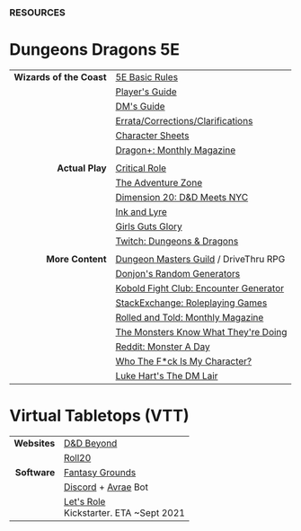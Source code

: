### RESOURCES

# Dungeons <i class="fab fa-d-and-d"></i> Dragons 5E

| | |
| ---: | :--- |
| **Wizards of the Coast** | [5E Basic Rules](https://dnd.wizards.com/articles/features/basicrules) |
| | [Player's Guide](https://dnd.wizards.com/products/tabletop/players-basic-rules) |
| | [DM's Guide](https://dnd.wizards.com/products/tabletop/dm-basic-rules) |
| | [Errata/Corrections/Clarifications](https://thinkdm.org/5e-errata/) |
| | [Character Sheets](https://dnd.wizards.com/articles/features/character_sheets) |
| | [Dragon+: Monthly Magazine](https://dnd.dragonmag.com/) |
| | |
| **Actual Play** | [Critical Role](https://critrole.com/) |
| | [The Adventure Zone](https://www.themcelroy.family/theadventurezone) |
| | [Dimension 20: D&D Meets NYC](https://brennanleemulligan.com/dimension-20-the-unsleeping-city/) |
| | [Ink and Lyre](https://www.inkandlyre.com/) |
| | [Girls Guts Glory](https://www.girlsgutsgloryrpg.com/) |
| | [Twitch: Dungeons & Dragons](https://www.twitch.tv/directory/game/Dungeons%20%26%20Dragons) |
| | |
| **More Content** | [Dungeon Masters Guild](https://www.dmsguild.com/) / DriveThru RPG |
| | [Donjon's Random Generators](http://donjon.bin.sh/) |
| | [Kobold Fight Club: Encounter Generator](http://kobold.club/fight/#/encounter-builder) |
| | [StackExchange: Roleplaying Games](https://rpg.stackexchange.com/) |
| | [Rolled and Told: Monthly Magazine](https://www.rolledandtold.com/) |
| | [The Monsters Know What They're Doing](https://www.themonstersknow.com/) |
| | [Reddit: Monster A Day](https://www.reddit.com/r/monsteraday/) |
| | [Who The F*ck Is My Character?](https://whothefuckismydndcharacter.com/) |
| | [Luke Hart's The DM Lair](https://www.thedmlair.com/) |


# Virtual <i class="fas fa-dice-d20"></i> Tabletops (VTT)

| | |
| ---: | :--- |
| **Websites** | [D&D Beyond](https://www.dndbeyond.com) |
| | [Roll20](https://roll20.net) |
| **Software** | [Fantasy Grounds](https://www.fantasygrounds.com) |
| | [Discord](https://discord.com) + [Avrae](https://avrae.io) Bot |
| | [Let's Role](https://lets-role.com)<br />Kickstarter. ETA ~Sept 2021 |
